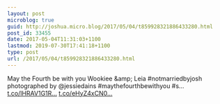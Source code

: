 ```yaml
---
layout: post
microblog: true
guid: http://joshua.micro.blog/2017/05/04/t859928321886433280.html
post_id: 33455
date: 2017-05-04T11:31:03+1100
lastmod: 2019-07-30T17:41:18+1100
type: post
url: /2017/05/04/t859928321886433280.html
---
```

May the Fourth be with you Wookiee &amp;amp; Leia #notmarriedbyjosh photographed by @jessiedains #maythefourthbewithyou #s… [t.co/lHRAV1G1R...](https://t.co/lHRAV1G1RB) [t.co/eHyZ4xCN0...](https://t.co/eHyZ4xCN0T)
